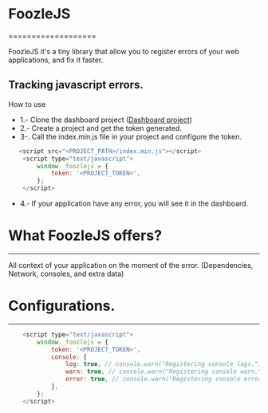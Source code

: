 # FoozleJS #
===================

FoozleJS it's a tiny library that allow you to register errors of your web applications, and fix it faster.


Tracking javascript errors.
----------
How to use
* 1.- Clone the dashboard project ([Dashboard project](https://github.com/jojo5716/foozlejs-front-django))
* 2.- Create a project and get the token generated.
* 3-. Call the index.min.js file in your project and configure the token.
```javascript 
   <script src="<PROJECT_PATH>/index.min.js"></script>
    <script type="text/javascript">
        window._foozlejs = {
            token: '<PROJECT_TOKEN>',
        };
    </script>
```
* 4.- If your application have any error, you will see it in the dashboard.

# What FoozleJS offers? #
----------

All context of your application on the moment of the error. (Dependencies, Network, consoles, and extra data)


# Configurations. #
----------

```javascript 
    <script type="text/javascript">
        window._foozlejs = {
            token: '<PROJECT_TOKEN>',
            console: {
                log: true, // console.warn("Registering console logs.")
                warn: true, // console.warn("Registering console warn.")
                error: true, // console.warn("Registering console error.")
            },
        };
    </script>
```
